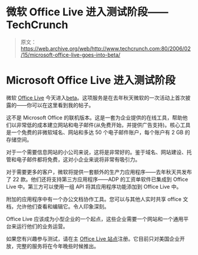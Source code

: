 # 微软 Office Live 进入测试阶段——TechCrunch

> 原文：<https://web.archive.org/web/http://www.techcrunch.com:80/2006/02/15/microsoft-office-live-goes-into-beta/>

# Microsoft Office Live 进入测试阶段

微软 [Office Live](https://web.archive.org/web/20220125062515/http://officelive.microsoft.com/) 今天进入[beta](https://web.archive.org/web/20220125062515/http://www.microsoft.com/presspass/press/2006/feb06/02-15OfficeLiveBetaPR.mspx)。这项服务是在去年秋天微软的一次活动上首次披露的——你可以在这里看到我的帖子。

这不是 Microsoft Office 的联机版本。这是一套为企业提供的在线工具，帮助他们以非常低的成本建立网站和电子邮件(从免费开始，并提供广告支持)。核心工具是一个免费的非微软域名、网站和多达 50 个电子邮件账户，每个账户有 2 GB 的存储空间。

对于一个需要信息网站的小公司来说，这将是非常好的。鉴于域名、网站建设、托管和电子邮件都将免费，这对小企业来说将非常有吸引力。

对于需要更多的客户，微软将提供一套额外的生产力应用程序——去年秋天共发布了 22 款。他们还将支持第三方应用程序——ADP 的工资单软件已集成到 Office Live 中。第三方可以使用一组 API 将其应用程序功能添加到 Office Live 中。

附加的应用程序中有一个办公文档协作工具。您可以与其他人实时共享 office 文档，允许他们查看和编辑它。令人印象深刻。

Office Live 应该成为小型企业的一个起点，这些企业需要一个网站和一个通用平台来运行他们的业务运营。

如果您有兴趣参与测试，请在主 [Office Live 站点](https://web.archive.org/web/20220125062515/http://www.officelive.com/)注册。它目前只对美国企业开放，完整的服务将在今年晚些时候推出。